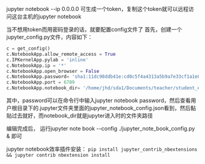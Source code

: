 jupyter notebook --ip 0.0.0.0  可生成一个token，复制这个token就可以远程访问这台主机的jupyter notebook

当不想用token而用密码登录的话，就要配置config文件了
首先，创建一个jupyter_config.py文件，内容如下：

```python
c = get_config()
c.NotebookApp.allow_remote_access = True
c.IPKernelApp.pylab = 'inline'
c.NotebookApp.ip = '*'
c.NotebookApp.open_browser = False
c.NotebookApp.password= 'sha1:11dc98ddb41e:cd0c5f4a4313a5b9a7e33cf1a1e8dca2d5cd4d14'
c.NotebookApp.port = 6789
c.NotebookApp.notebook_dir= '/home/jhd/sda1/Documents/teacher/student_exercise/'
```

其中，password可以在命令行中输入jupyter notebook password，然后查看用户根目录下的.jupyter文件夹里面的jupyter_notebook_config.json看到，然后黏贴过去就好，而notebook_dir就是jupyter进入时的文件夹路径

编辑完成后，
运行jupyter note book --config ./jupyter_note_book_config.py &
即可





jupyter notebook效率插件安装：
`pip install jupyter_contrib_nbextensions && jupyter contrib nbextension install`

